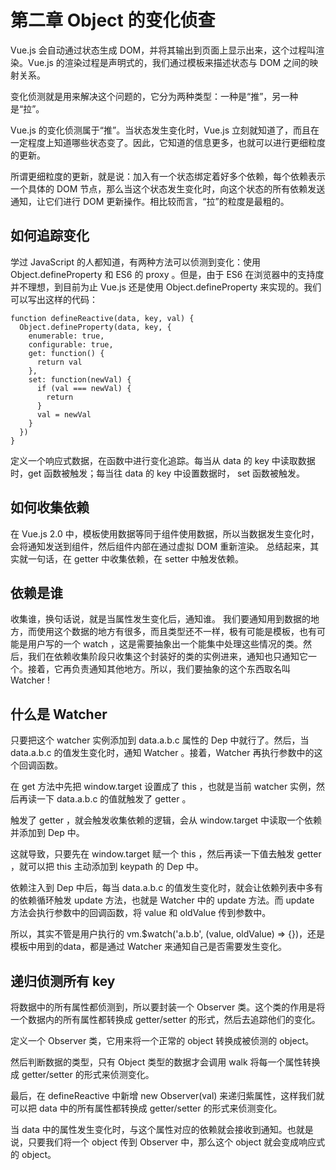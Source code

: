 # 第二章 Object 的变化侦查

Vue.js 会自动通过状态生成 DOM，并将其输出到页面上显示出来，这个过程叫渲染。Vue.js 的渲染过程是声明式的，我们通过模板来描述状态与 DOM 之间的映射关系。

变化侦测就是用来解决这个问题的，它分为两种类型：一种是“推”，另一种是“拉”。

Vue.js 的变化侦测属于“推”。当状态发生变化时，Vue.js 立刻就知道了，而且在一定程度上知道哪些状态变了。因此，它知道的信息更多，也就可以进行更细粒度的更新。

所谓更细粒度的更新，就是说：加入有一个状态绑定着好多个依赖，每个依赖表示一个具体的 DOM 节点，那么当这个状态发生变化时，向这个状态的所有依赖发送通知，让它们进行 DOM 更新操作。相比较而言，“拉”的粒度是最粗的。

## 如何追踪变化

学过 JavaScript 的人都知道，有两种方法可以侦测到变化：使用 Object.defineProperty 和 ES6 的 proxy 。但是，由于 ES6 在浏览器中的支持度并不理想，到目前为止 Vue.js 还是使用 Object.defineProperty 来实现的。我们可以写出这样的代码：

```
function defineReactive(data, key, val) {
  Object.defineProperty(data, key, {
    enumerable: true,
    configurable: true,
    get: function() {
      return val
    },
    set: function(newVal) {
      if (val === newVal) {
        return
      }
      val = newVal
    }
  })   
}
```
定义一个响应式数据，在函数中进行变化追踪。每当从 data 的 key 中读取数据时，get 函数被触发；每当往 data 的 key 中设置数据时， set 函数被触发。

## 如何收集依赖

在 Vue.js 2.0 中，模板使用数据等同于组件使用数据，所以当数据发生变化时，会将通知发送到组件，然后组件内部在通过虚拟 DOM 重新渲染。
总结起来，其实就一句话，在 getter 中收集依赖，在 setter 中触发依赖。

## 依赖是谁

收集谁，换句话说，就是当属性发生变化后，通知谁。
我们要通知用到数据的地方，而使用这个数据的地方有很多，而且类型还不一样，极有可能是模板，也有可能是用户写的一个 watch ，这是需要抽象出一个能集中处理这些情况的类。然后，我们在依赖收集阶段只收集这个封装好的类的实例进来，通知也只通知它一个。接着，它再负责通知其他地方。所以，我们要抽象的这个东西取名叫 Watcher !

## 什么是 Watcher

只要把这个 watcher 实例添加到 data.a.b.c 属性的 Dep 中就行了。然后，当 data.a.b.c 的值发生变化时，通知 Watcher 。接着，Watcher 再执行参数中的这个回调函数。

在 get 方法中先把 window.target 设置成了 this ，也就是当前 watcher 实例，然后再读一下 data.a.b.c 的值就触发了 getter 。

触发了 getter ，就会触发收集依赖的逻辑，会从 window.target 中读取一个依赖并添加到 Dep 中。

这就导致，只要先在 window.target 赋一个 this ，然后再读一下值去触发 getter ，就可以把 this 主动添加到 keypath 的 Dep 中。

依赖注入到 Dep 中后，每当 data.a.b.c 的值发生变化时，就会让依赖列表中多有的依赖循环触发 update 方法，也就是 Watcher 中的 update 方法。而 update 方法会执行参数中的回调函数，将 value 和 oldValue 传到参数中。

所以，其实不管是用户执行的 vm.$watch('a.b.b', (value, oldValue) => {})，还是模板中用到的data，都是通过 Watcher 来通知自己是否需要发生变化。

## 递归侦测所有 key

将数据中的所有属性都侦测到，所以要封装一个 Observer 类。这个类的作用是将一个数据内的所有属性都转换成 getter/setter 的形式，然后去追踪他们的变化。

定义一个 Observer 类，它用来将一个正常的 object 转换成被侦测的 object。

然后判断数据的类型，只有 Object 类型的数据才会调用 walk 将每一个属性转换成 getter/setter 的形式来侦测变化。

最后，在 defineReactive 中新增 new Observer(val) 来递归紫属性，这样我们就可以把 data 中的所有属性都转换成 getter/setter 的形式来侦测变化。

当 data 中的属性发生变化时，与这个属性对应的依赖就会接收到通知。也就是说，只要我们将一个 object 传到 Observer 中，那么这个 object 就会变成响应式的 object。

